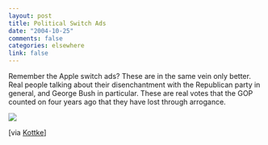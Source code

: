 ```yaml
--- 
layout: post
title: Political Switch Ads
date: "2004-10-25"
comments: false
categories: elsewhere
link: false
---
```

Remember the Apple switch ads? These are in the same vein only better. Real people talking about their disenchantment with the Republican party in general, and George Bush in particular. These are real votes that the GOP counted on four years ago that they have lost through arrogance.

<a href="http://www.errolmorris.com/html/election04/election04_main.html" title="Kerry Switch Ads"><img src="http://zanshin.net/images/kerryswitch.jpg" /></a>

[via <a href="http://www.kottke.org/04/10/morris-kerry-switch" title="Kottke">Kottke</a>] 
